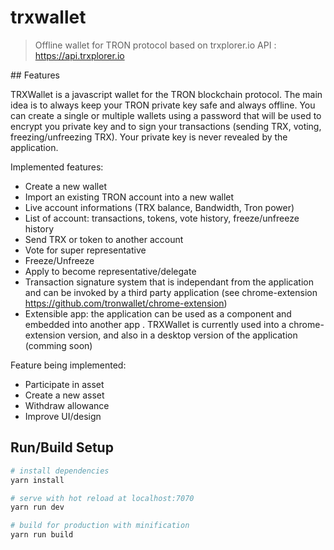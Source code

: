 # trxwallet

> Offline wallet for TRON protocol based on trxplorer.io API : https://api.trxplorer.io

## Features

TRXWallet is a javascript wallet for the TRON blockchain protocol. The main idea is to always keep your TRON private key safe and always offline. You can create a single or multiple wallets using a password that will be used to encrypt you private key and to sign your transactions (sending TRX, voting, freezing/unfreezing TRX). Your private key is never revealed by the application.

Implemented features:

- Create a new wallet 
- Import an existing TRON account into a new wallet
- Live account informations (TRX balance, Bandwidth, Tron power) 
- List of account: transactions, tokens, vote history, freeze/unfreeze history
- Send TRX or token to another account
- Vote for super representative
- Freeze/Unfreeze
- Apply to become representative/delegate
- Transaction signature system that is independant from the application and can be invoked by a third party application (see chrome-extension https://github.com/tronwallet/chrome-extension)
- Extensible app: the application can be used as a component and embedded into another app . TRXWallet is currently used into a chrome-extension version, and also in a desktop version of the application (comming soon)

Feature being implemented:

- Participate in asset
- Create a new asset
- Withdraw allowance
- Improve UI/design

## Run/Build Setup

``` bash
# install dependencies
yarn install

# serve with hot reload at localhost:7070
yarn run dev

# build for production with minification
yarn run build
```

